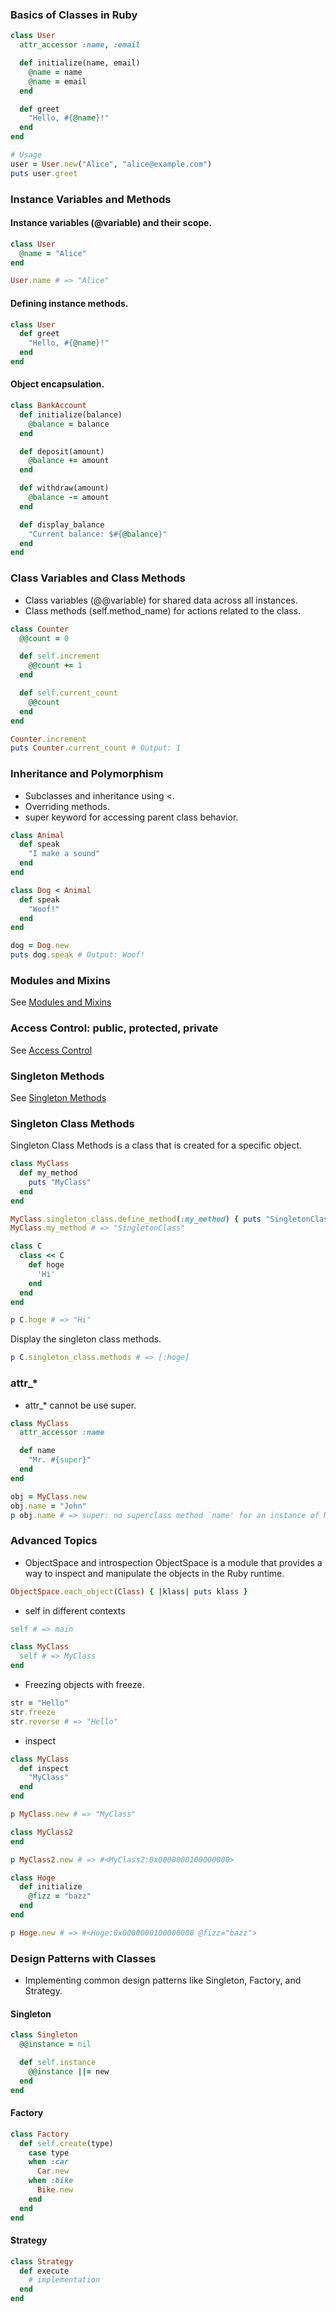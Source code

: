 ### Basics of Classes in Ruby
```ruby
class User
  attr_accessor :name, :email

  def initialize(name, email)
    @name = name
    @name = email
  end

  def greet
    "Hello, #{@name}!"
  end
end

# Usage
user = User.new("Alice", "alice@example.com")
puts user.greet
```

### Instance Variables and Methods
#### Instance variables (@variable) and their scope.
```ruby
class User
  @name = "Alice"
end

User.name # => "Alice"
```

#### Defining instance methods.
```ruby
class User
  def greet
    "Hello, #{@name}!"
  end
end
```

#### Object encapsulation.
```ruby
class BankAccount
  def initialize(balance)
    @balance = balance
  end

  def deposit(amount)
    @balance += amount
  end

  def withdraw(amount)
    @balance -= amount
  end

  def display_balance
    "Current balance: $#{@balance}"
  end
end
```

### Class Variables and Class Methods
- Class variables (@@variable) for shared data across all instances.
- Class methods (self.method_name) for actions related to the class.

```ruby
class Counter
  @@count = 0

  def self.increment
    @@count += 1
  end

  def self.current_count
    @@count
  end
end

Counter.increment
puts Counter.current_count # Output: 1
```

### Inheritance and Polymorphism
- Subclasses and inheritance using <.
- Overriding methods.
- super keyword for accessing parent class behavior.

```ruby
class Animal
  def speak
    "I make a sound"
  end
end

class Dog < Animal
  def speak
    "Woof!"
  end
end

dog = Dog.new
puts dog.speak # Output: Woof!
```

### Modules and Mixins
See [Modules and Mixins](./02_OOP_02_Access_Control.md#Modules)

### Access Control: public, protected, private
See [Access Control](./02_OOP_02_Access_Control.md)

### Singleton Methods
See [Singleton Methods](./02_OOP_02_Access_Control.md)

### Singleton Class Methods
Singleton Class Methods is a class that is created for a specific object.

```ruby
class MyClass
  def my_method
    puts "MyClass"
  end
end

MyClass.singleton_class.define_method(:my_method) { puts "SingletonClass" }
MyClass.my_method # => "SingletonClass"
```

```ruby
class C
  class << C
    def hoge
      'Hi'
    end
  end
end

p C.hoge # => "Hi"
```

Display the singleton class methods.
```ruby
p C.singleton_class.methods # => [:hoge]
```

### attr_*
- attr_* cannot be use super.
```ruby
class MyClass
  attr_accessor :name

  def name
    "Mr. #{super}"
  end
end

obj = MyClass.new
obj.name = "John"
p obj.name # => super: no superclass method `name' for an instance of MyClass
```


### Advanced Topics
- ObjectSpace and introspection
ObjectSpace is a module that provides a way to inspect and manipulate the objects in the Ruby runtime.
```ruby
ObjectSpace.each_object(Class) { |klass| puts klass }
```

- self in different contexts
```ruby
self # => main

class MyClass
  self # => MyClass
end
```

- Freezing objects with freeze.
```ruby
str = "Hello"
str.freeze
str.reverse # => "Hello"
```

- inspect
```ruby
class MyClass
  def inspect
    "MyClass"
  end
end

p MyClass.new # => "MyClass"

class MyClass2
end

p MyClass2.new # => #<MyClass2:0x0000000100000000>

class Hoge
  def initialize
    @fizz = "bazz"
  end
end

p Hoge.new # => #<Hoge:0x0000000100000000 @fizz="bazz">
```

### Design Patterns with Classes
- Implementing common design patterns like Singleton, Factory, and Strategy.
#### Singleton
```ruby
class Singleton
  @@instance = nil

  def self.instance
    @@instance ||= new
  end
end
```

#### Factory
```ruby
class Factory
  def self.create(type)
    case type
    when :car
      Car.new
    when :bike
      Bike.new
    end
  end
end
```

#### Strategy
```ruby
class Strategy
  def execute
    # implementation
  end
end
```

